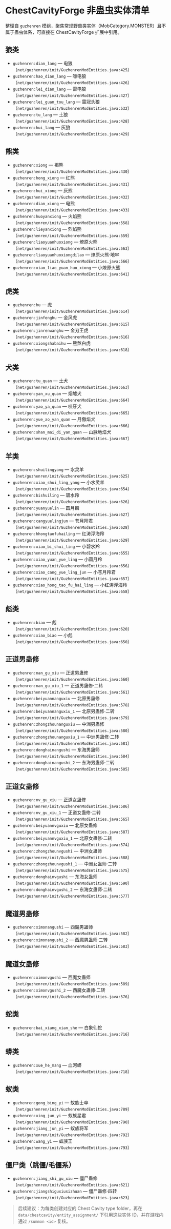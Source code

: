 # ChestCavityForge 非蛊虫实体清单

整理自 `guzhenren` 模组，聚焦常规野兽类实体（MobCategory.MONSTER）且不属于蛊虫体系，可直接在 ChestCavityForge 扩展中引用。

## 狼类
- `guzhenren:dian_lang` — 电狼（`net/guzhenren/init/GuzhenrenModEntities.java:425`）
- `guzhenren:hao_dian_lang` — 嚎电狼（`net/guzhenren/init/GuzhenrenModEntities.java:426`）
- `guzhenren:lei_dian_lang` — 雷电狼（`net/guzhenren/init/GuzhenrenModEntities.java:427`）
- `guzhenren:lei_guan_tou_lang` — 雷冠头狼（`net/guzhenren/init/GuzhenrenModEntities.java:532`）
- `guzhenren:tu_lang` — 土狼（`net/guzhenren/init/GuzhenrenModEntities.java:428`）
- `guzhenren:hui_lang` — 灰狼（`net/guzhenren/init/GuzhenrenModEntities.java:429`）

## 熊类
- `guzhenren:xiong` — 褐熊（`net/guzhenren/init/GuzhenrenModEntities.java:430`）
- `guzhenren:hong_xiong` — 红熊（`net/guzhenren/init/GuzhenrenModEntities.java:431`）
- `guzhenren:hui_xiong` — 灰熊（`net/guzhenren/init/GuzhenrenModEntities.java:432`）
- `guzhenren:dian_xiong` — 电熊（`net/guzhenren/init/GuzhenrenModEntities.java:433`）
- `guzhenren:huoyanxiong` — 火焰熊（`net/guzhenren/init/GuzhenrenModEntities.java:558`）
- `guzhenren:lieyanxiong` — 烈焰熊（`net/guzhenren/init/GuzhenrenModEntities.java:559`）
- `guzhenren:liaoyuanhuoxiong` — 燎原火熊（`net/guzhenren/init/GuzhenrenModEntities.java:563`）
- `guzhenren:liaoyuanhuoxiongdilao` — 燎原火熊·地牢（`net/guzhenren/init/GuzhenrenModEntities.java:566`）
- `guzhenren:xiao_liao_yuan_huo_xiong` — 小燎原火熊（`net/guzhenren/init/GuzhenrenModEntities.java:641`）

## 虎类
- `guzhenren:hu` — 虎（`net/guzhenren/init/GuzhenrenModEntities.java:614`）
- `guzhenren:jinfenghu` — 金风虎（`net/guzhenren/init/GuzhenrenModEntities.java:615`）
- `guzhenren:jinrenwanghu` — 金刃王虎（`net/guzhenren/init/GuzhenrenModEntities.java:616`）
- `guzhenren:xiongshabaihu` — 熊煞白虎（`net/guzhenren/init/GuzhenrenModEntities.java:618`）

## 犬类
- `guzhenren:tu_quan` — 土犬（`net/guzhenren/init/GuzhenrenModEntities.java:663`）
- `guzhenren:yan_xu_quan` — 烟墟犬（`net/guzhenren/init/GuzhenrenModEntities.java:664`）
- `guzhenren:yao_ya_quan` — 咬牙犬（`net/guzhenren/init/GuzhenrenModEntities.java:665`）
- `guzhenren:yue_ao_yan_quan` — 月傲焰犬（`net/guzhenren/init/GuzhenrenModEntities.java:666`）
- `guzhenren:shan_mai_di_yan_quan` — 山脉地焰犬（`net/guzhenren/init/GuzhenrenModEntities.java:667`）

## 羊类
- `guzhenren:shuilingyang` — 水灵羊（`net/guzhenren/init/GuzhenrenModEntities.java:625`）
- `guzhenren:xiao_shui_ling_yang` — 小水灵羊（`net/guzhenren/init/GuzhenrenModEntities.java:654`）
- `guzhenren:bishuiling` — 碧水羚（`net/guzhenren/init/GuzhenrenModEntities.java:626`）
- `guzhenren:yuanyuelin` — 圆月麟（`net/guzhenren/init/GuzhenrenModEntities.java:627`）
- `guzhenren:cangyuelingjun` — 苍月羚君（`net/guzhenren/init/GuzhenrenModEntities.java:628`）
- `guzhenren:hhongtaofuhailing` — 红涛浮海羚（`net/guzhenren/init/GuzhenrenModEntities.java:629`）
- `guzhenren:xiao_bi_shui_ling` — 小碧水羚（`net/guzhenren/init/GuzhenrenModEntities.java:655`）
- `guzhenren:xiao_yuan_yue_ling` — 小圆月羚（`net/guzhenren/init/GuzhenrenModEntities.java:656`）
- `guzhenren:xiao_cang_yue_ling_jun` — 小苍月羚君（`net/guzhenren/init/GuzhenrenModEntities.java:657`）
- `guzhenren:xiao_hong_tao_fu_hai_ling` — 小红涛浮海羚（`net/guzhenren/init/GuzhenrenModEntities.java:658`）

## 彪类
- `guzhenren:biao` — 彪（`net/guzhenren/init/GuzhenrenModEntities.java:620`）
- `guzhenren:xiao_biao` — 小彪（`net/guzhenren/init/GuzhenrenModEntities.java:650`）

## 正道男蛊修
- `guzhenren:nan_gu_xiu` — 正道男蛊修（`net/guzhenren/init/GuzhenrenModEntities.java:560`）
- `guzhenren:nan_gu_xiu_1` — 正道男蛊修·二转（`net/guzhenren/init/GuzhenrenModEntities.java:561`）
- `guzhenren:beiyuannanguxiu` — 北原男蛊修（`net/guzhenren/init/GuzhenrenModEntities.java:578`）
- `guzhenren:beiyuannanguxiu_1` — 北原男蛊修·二转（`net/guzhenren/init/GuzhenrenModEntities.java:579`）
- `guzhenren:zhongzhounanguxiu` — 中洲男蛊修（`net/guzhenren/init/GuzhenrenModEntities.java:580`）
- `guzhenren:zhongzhounanguxiu_1` — 中洲男蛊修·二转（`net/guzhenren/init/GuzhenrenModEntities.java:581`）
- `guzhenren:donghainangushi` — 东海男蛊师（`net/guzhenren/init/GuzhenrenModEntities.java:584`）
- `guzhenren:donghainangushi_2` — 东海男蛊师·二转（`net/guzhenren/init/GuzhenrenModEntities.java:585`）

## 正道女蛊修
- `guzhenren:nv_gu_xiu` — 正道女蛊修（`net/guzhenren/init/GuzhenrenModEntities.java:586`）
- `guzhenren:nv_gu_xiu_1` — 正道女蛊修·二转（`net/guzhenren/init/GuzhenrenModEntities.java:565`）
- `guzhenren:beiyuannvguxiu` — 北原女蛊修（`net/guzhenren/init/GuzhenrenModEntities.java:587`）
- `guzhenren:beiyuannvguxiu_1` — 北原女蛊修·二转（`net/guzhenren/init/GuzhenrenModEntities.java:574`）
- `guzhenren:zhongzhounvgushi` — 中洲女蛊师（`net/guzhenren/init/GuzhenrenModEntities.java:588`）
- `guzhenren:zhongzhounvgushi_1` — 中洲女蛊师·二转（`net/guzhenren/init/GuzhenrenModEntities.java:575`）
- `guzhenren:donghainvgushi` — 东海女蛊师（`net/guzhenren/init/GuzhenrenModEntities.java:590`）
- `guzhenren:donghainvgushi_2` — 东海女蛊师·二转（`net/guzhenren/init/GuzhenrenModEntities.java:577`）

## 魔道男蛊修
- `guzhenren:ximonangushi` — 西魔男蛊师（`net/guzhenren/init/GuzhenrenModEntities.java:582`）
- `guzhenren:ximonangushi_2` — 西魔男蛊师·二转（`net/guzhenren/init/GuzhenrenModEntities.java:583`）

## 魔道女蛊修
- `guzhenren:ximonvgushi` — 西魔女蛊师（`net/guzhenren/init/GuzhenrenModEntities.java:589`）
- `guzhenren:ximonvgushi_2` — 西魔女蛊师·二转（`net/guzhenren/init/GuzhenrenModEntities.java:576`）

## 蛇类
- `guzhenren:bai_xiang_xian_she` — 白象仙蛇（`net/guzhenren/init/GuzhenrenModEntities.java:716`）

## 蟒类
- `guzhenren:xue_he_mang` — 血河蟒（`net/guzhenren/init/GuzhenrenModEntities.java:718`）

## 蚁类
- `guzhenren:gong_bing_yi` — 蚁族士卒（`net/guzhenren/init/GuzhenrenModEntities.java:789`）
- `guzhenren:xing_jun_yi` — 蚁族星君（`net/guzhenren/init/GuzhenrenModEntities.java:790`）
- `guzhenren:jiang_jun_yi` — 蚁族将军（`net/guzhenren/init/GuzhenrenModEntities.java:792`）
- `guzhenren:wang_yi` — 蚁族王（`net/guzhenren/init/GuzhenrenModEntities.java:793`）

## 僵尸类（跳僵/毛僵系）
- `guzhenren:jiang_shi_gu_xiu` — 僵尸蛊修（`net/guzhenren/init/GuzhenrenModEntities.java:621`）
- `guzhenren:jiangshiguxiusizhuan` — 僵尸蛊修·四转（`net/guzhenren/init/GuzhenrenModEntities.java:623`）

> 后续建议：为每类创建对应的 Chest Cavity type folder，再在 `data/chestcavity/entity_assignment/` 下引用这些实体 ID，并在游戏内通过 `/summon <id>` 复核。
